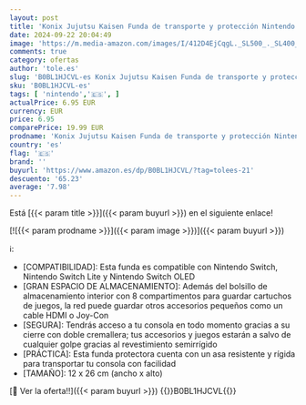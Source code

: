 ```yaml
---
layout: post
title: 'Konix Jujutsu Kaisen Funda de transporte y protección Nintendo Switch  Switch Lite y Switch OLED - 8 juegos - Motivo Jujutsu Kaisen - Negro'
date: 2024-09-22 20:04:49
image: 'https://m.media-amazon.com/images/I/412D4EjCqgL._SL500_._SL400_.jpg'
comments: true
category: ofertas
author: 'tole.es'
slug: 'B0BL1HJCVL-es Konix Jujutsu Kaisen Funda de transporte y protección...'
sku: 'B0BL1HJCVL-es'
tags: [ 'nintendo','🇪🇸', ]
actualPrice: 6.95 EUR
currency: EUR
price: 6.95
comparePrice: 19.99 EUR
prodname: 'Konix Jujutsu Kaisen Funda de transporte y protección Nintendo Switch  Switch Lite y Switch OLED - 8 juegos - Motivo Jujutsu Kaisen - Negro'
country: 'es'
flag: '🇪🇸'
brand: ''
buyurl: 'https://www.amazon.es/dp/B0BL1HJCVL/?tag=tolees-21'
descuento: '65.23'
average: '7.98'
---
```


Está [{{< param title >}}]({{< param buyurl >}}) en el siguiente enlace!

[![{{< param prodname >}}]({{< param image >}})]({{< param buyurl >}})

ℹ️:

- [COMPATIBILIDAD]: Esta funda es compatible con Nintendo Switch, Nintendo Switch Lite y Nintendo Switch OLED
- [GRAN ESPACIO DE ALMACENAMIENTO]: Además del bolsillo de almacenamiento interior con 8 compartimentos para guardar cartuchos de juegos, la red puede guardar otros accesorios pequeños como un cable HDMI o Joy-Con
- [SEGURA]: Tendrás acceso a tu consola en todo momento gracias a su cierre con doble cremallera; tus accesorios y juegos estarán a salvo de cualquier golpe gracias al revestimiento semirrígido
- [PRÁCTICA]: Esta funda protectora cuenta con un asa resistente y rígida para transportar tu consola con facilidad
- [TAMAÑO]: 12 x 26 cm (ancho x alto)

[🛒 Ver la oferta!!]({{< param buyurl >}})
{{<world>}}B0BL1HJCVL{{</world>}}
